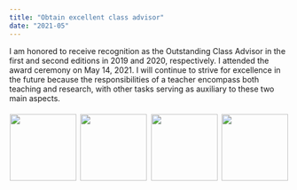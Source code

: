 ```yaml
---
title: "Obtain excellent class advisor"
date: "2021-05"
---
```


I am honored to receive recognition as the Outstanding Class Advisor in the first and second editions in 2019 and 2020, respectively. I attended the award ceremony on May 14, 2021. I will continue to strive for excellence in the future because the responsibilities of a teacher encompass both teaching and research, with other tasks serving as auxiliary to these two main aspects.

<div style="display: flex; justify-content: center; margin: 20px 0; gap: 5px;">
  <div style="flex: 1; text-align: center; max-width: 25%;">
    <img src="/images/indexPic/2021/20210514.jpg" style="height: 120px; width: auto;">
  </div>
  <div style="flex: 1; text-align: center; max-width: 25%;">
    <img src="/images/indexPic/2021/202105142.jpg" style="height: 120px; width: auto;">
  </div>
  <div style="flex: 1; text-align: center; max-width: 25%;">
    <img src="/images/indexPic/2021/2019年度优秀班导师.jpg" style="height: 120px; width: auto;">
  </div>
  <div style="flex: 1; text-align: center; max-width: 25%;">
    <img src="/images/indexPic/2021/2020年度优秀班导师.jpg" style="height: 120px; width: auto;">
  </div>
</div>